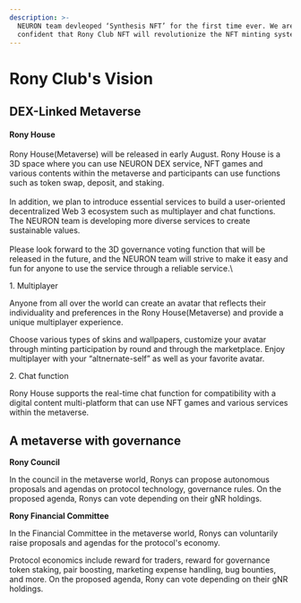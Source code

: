 ```yaml
---
description: >-
  NEURON team devleoped ‘Synthesis NFT’ for the first time ever. We are
  confident that Rony Club NFT will revolutionize the NFT minting system.
---
```


# Rony Club's Vision

## **DEX-Linked Metaverse**

#### Rony House

Rony House(Metaverse) will be released in early August. Rony House is a 3D space where you can use NEURON DEX service, NFT games and various contents within the metaverse and participants can use functions such as token swap, deposit, and staking.\
\
In addition, we plan to introduce essential services to build a user-oriented decentralized Web 3 ecosystem such as multiplayer and chat functions. The NEURON team is developing more diverse services to create sustainable values.\
\
Please look forward to the 3D governance voting function that will be released in the future, and the NEURON team will strive to make it easy and fun for anyone to use the service through a reliable service.\


1\. Multiplayer

Anyone from all over the world can create an avatar that reflects their individuality and preferences in the Rony House(Metaverse) and provide a unique multiplayer experience.

Choose various types of skins and wallpapers, customize your avatar through minting participation by round and through the marketplace. Enjoy multiplayer with your “altnernate-self” as well as your favorite avatar.



2\. Chat function

Rony House supports the real-time chat function for compatibility with a digital content multi-platform that can use NFT games and various services within the metaverse.

## A metaverse with governance

**Rony Council**

In the council in the metaverse world, Ronys can propose autonomous proposals and agendas on protocol technology, governance rules. On the proposed agenda, Ronys can vote depending on their gNR holdings.



**Rony Financial Committee**

In the Financial Committee in the metaverse world, Ronys can voluntarily raise proposals and agendas for the protocol's economy.

Protocol economics include reward for traders, reward for governance token staking, pair boosting, marketing expense handling, bug bounties, and more. On the proposed agenda, Rony can vote depending on their gNR holdings.
